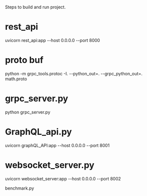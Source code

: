 Steps to build and run project.
# rest_api #
uvicorn rest_api:app --host 0.0.0.0 --port 8000

# proto buf #
python -m grpc_tools.protoc -I. --python_out=. --grpc_python_out=. math.proto

# grpc_server.py # 
python grpc_server.py

# GraphQL_api.py #
uvicorn graphQL_API:app --host 0.0.0.0 --port 8001

# websocket_server.py #
uvicorn websocket_server:app --host 0.0.0.0 --port 8002

benchmark.py 
